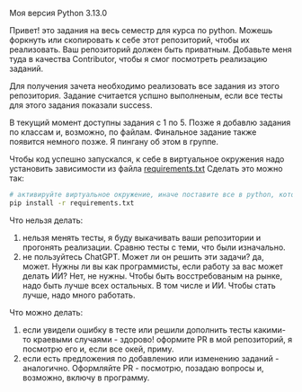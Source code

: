 Моя версия Python 3.13.0


Привет! это задания на весь семестр для курса по python.
Можешь форкнуть или скопировать к себе этот репозиторий, чтобы их реализовать.
Ваш репозиторий должен быть приватным. Добавьте меня туда в качества Contributor, чтобы я смог посмотреть реализацию заданий.

Для получения зачета необходимо реализовать все задания из этого репозитория.
Задание считается успшно выполненым, если все тесты для этого задания показали success.

В текущий момент доступны задания с 1 по 5. Позже я добавлю задания по классам и, возможно, по файлам. 
Финальное задание также появится немного позже. Я пингану об этом в группе.

Чтобы код успешно запускался, к себе в виртуальное окружения надо установить зависимости из файла [requirements.txt](requirements.txt)
Сделать это можно так:
```bash
# активируйте виртуальное окружение, иначе поставите все в python, который у вас в PATH прописан.
pip install -r requirements.txt
```

Что нельзя делать:
1) нельзя менять тесты, я буду выкачивать ваши репозитории и прогонять реализации. Сравню тесты с теми, что были изначально.
2) не пользуйтесь ChatGPT. Может ли он решить эти задачи? да, может. Нужны ли вы как программисты, если работу за вас может делать ИИ? Нет, не нужны. Чтобы быть восстребованым на рынке, надо быть лучше всех остальных. В том числе и ИИ. Чтобы стать лучше, надо много работать.

Что можно делать:
1) если увидели ошибку в тесте или решили дополнить тесты какими-то краевыми случаями - здорово! оформите PR в мой репозиторий, я посмотрю его и, если все окей, приму.
2) если есть предложения по добавлению или изменению заданий - аналогично. Оформляйте PR - посмотрю, позадаю вопросы и, возможно, включу в программу.
